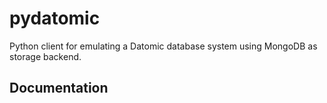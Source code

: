 # pydatomic

Python client for emulating a Datomic database system using MongoDB as storage backend.

## Documentation

